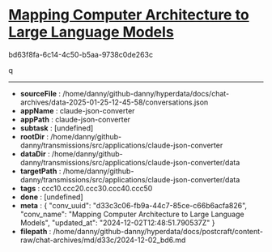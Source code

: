 # [Mapping Computer Architecture to Large Language Models](https://claude.ai/chat/d33c3c06-fb9a-44c7-85ce-c66b6acfa826)

bd63f8fa-6c14-4c50-b5aa-9738c0de263c

q

---

* **sourceFile** : /home/danny/github-danny/hyperdata/docs/chat-archives/data-2025-01-25-12-45-58/conversations.json
* **appName** : claude-json-converter
* **appPath** : claude-json-converter
* **subtask** : [undefined]
* **rootDir** : /home/danny/github-danny/transmissions/src/applications/claude-json-converter
* **dataDir** : /home/danny/github-danny/transmissions/src/applications/claude-json-converter/data
* **targetPath** : /home/danny/github-danny/transmissions/src/applications/claude-json-converter/data
* **tags** : ccc10.ccc20.ccc30.ccc40.ccc50
* **done** : [undefined]
* **meta** : {
  "conv_uuid": "d33c3c06-fb9a-44c7-85ce-c66b6acfa826",
  "conv_name": "Mapping Computer Architecture to Large Language Models",
  "updated_at": "2024-12-02T12:48:51.790537Z"
}
* **filepath** : /home/danny/github-danny/hyperdata/docs/postcraft/content-raw/chat-archives/md/d33c/2024-12-02_bd6.md